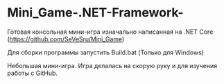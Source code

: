 # Mini_Game-.NET-Framework-
Готовая консольная мини-игра изначально написанная на .NET Core (https://github.com/SeVeSru/Mini_Game)

Для сборки программы запустить Build.bat (Только для Windows)

Небольшая мини-игра. Игра делалась на скорую руку и для изучения работы с GitHub.
